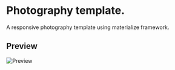 # Photography template.

A responsive photography template using materialize framework.

## Preview

![Preview](preview/photography-template.gif)
